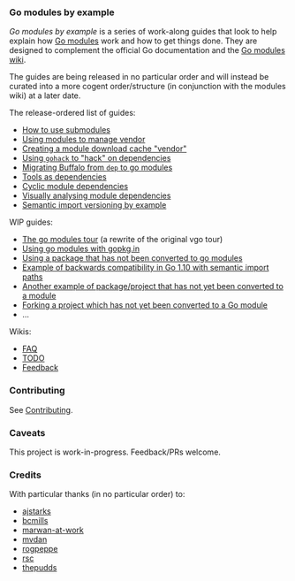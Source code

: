 ### Go modules by example

_Go modules by example_ is a series of work-along guides that look to help explain how [Go
modules](https://golang.org/cmd/go/#hdr-Modules__module_versions__and_more) work and how to get things done. They are
designed to complement the official Go documentation and the [Go modules
wiki](https://github.com/golang/go/wiki/Modules).

The guides are being released in no particular order and will instead be curated into a more cogent order/structure (in
conjunction with the modules wiki) at a later date.

The release-ordered list of guides:

* [How to use submodules](https://github.com/go-modules-by-example/index/blob/master/009_submodules/README.md)
* [Using modules to manage
  vendor](https://github.com/go-modules-by-example/index/blob/master/008_vendor_example/README.md)
* [Creating a module download cache
  "vendor"](https://github.com/go-modules-by-example/index/blob/master/012_modvendor/README.md)
* [Using `gohack` to "hack" on
  dependencies](https://github.com/myitcv/go-modules-by-example/blob/master/011_using_gohack/README.md)
* [Migrating Buffalo from `dep` to go
  modules](https://github.com/go-modules-by-example/index/blob/master/003_migrate_buffalo/README.md)
* [Tools as dependencies](https://github.com/go-modules-by-example/index/blob/master/010_tools/README.md)
* [Cyclic module dependencies](https://github.com/go-modules-by-example/index/blob/master/013_cyclic/README.md)
* [Visually analysing module dependencies](https://github.com/go-modules-by-example/index/blob/master/014_mod_graph/README.md)
* [Semantic import versioning by example](https://github.com/go-modules-by-example/index/blob/master/015_semantic_import_versioning/README.md)

WIP guides:

* [The go modules tour](https://github.com/go-modules-by-example/index/blob/master/001_go_modules_tour/README.md) (a
  rewrite of the original vgo tour)
* [Using go modules with
  gopkg.in](https://github.com/go-modules-by-example/index/blob/master/002_using_gopkg_in/README.md)
* [Using a package that has not been converted to go
  modules](https://github.com/go-modules-by-example/index/blob/master/004_echo_example/README.md)
* [Example of backwards compatibility in Go 1.10 with semantic import
  paths](https://github.com/go-modules-by-example/index/blob/master/005_old_go/README.md)
* [Another example of package/project that has not yet been converted to a
  module](https://github.com/go-modules-by-example/index/blob/master/006_not_yet_go_module/README.md)
* [Forking a project which has not yet been converted to a Go
  module](https://github.com/go-modules-by-example/index/blob/master/007_old_code_replace/README.md)
* ...

Wikis:

* [FAQ](https://github.com/go-modules-by-example/index/wiki/FAQ)
* [TODO](https://github.com/go-modules-by-example/index/wiki/TODO)
* [Feedback](https://github.com/go-modules-by-example/index/wiki/Feedback)

### Contributing

See [Contributing](CONTRIBUTING.md).

### Caveats

This project is work-in-progress. Feedback/PRs welcome.

### Credits

With particular thanks (in no particular order) to:

* [ajstarks](https://github.com/ajstarks)
* [bcmills](https://github.com/bcmills)
* [marwan-at-work](https://github.com/marwan-at-work)
* [mvdan](https://github.com/mvdan)
* [rogpeppe](https://github.com/rogpeppe)
* [rsc](https://github.com/rsc)
* [thepudds](https://github.com/thepudds)
